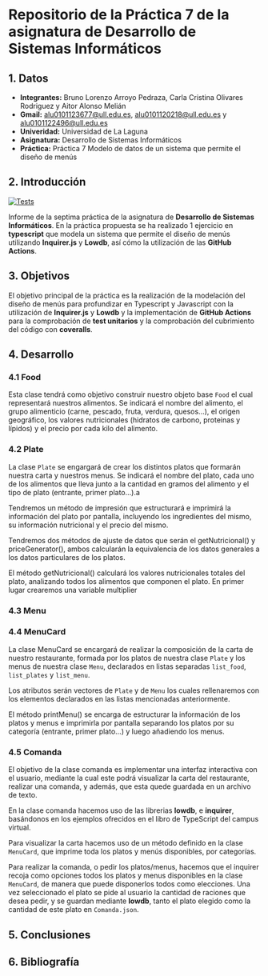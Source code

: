 # Repositorio de la Práctica 7 de la asignatura de Desarrollo de Sistemas Informáticos
## 1. Datos
  * **Integrantes:** Bruno Lorenzo Arroyo Pedraza, Carla Cristina Olivares Rodriguez y Aitor Alonso Melián
  * **Gmail:** alu0101123677@ull.edu.es, alu0101120218@ull.edu.es y alu0101122496@ull.edu.es
  * **Univeridad:** Universidad de La Laguna
  * **Asignatura:** Desarrollo de Sistemas Informáticos
  * **Práctica:** Práctica 7 Modelo de datos de un sistema que permite el diseño de menús

## 2. Introducción

[![Tests](https://github.com/ULL-ESIT-INF-DSI-2021/ull-esit-inf-dsi-20-21-prct07-menu-datamodel-grupo-g/actions/workflows/node.js.yml/badge.svg)](https://github.com/ULL-ESIT-INF-DSI-2021/ull-esit-inf-dsi-20-21-prct07-menu-datamodel-grupo-g/actions/workflows/node.js.yml)

Informe de la septima práctica de la asignatura de **Desarrollo de Sistemas Informáticos**. En la práctica propuesta se ha realizado 1 ejercicio en **typescript** que modela un sistema que permite el diseño de menús utilizando **Inquirer.js** y **Lowdb**, así cómo la utilización de las **GitHub Actions**. 

## 3. Objetivos

El objetivo principal de la práctica es la realización de la modelación del diseño de menús para profundizar en Typescript y Javascript con la utilización de **Inquirer.js** y **Lowdb** y la implementación de **GitHub Actions** para la comprobación de **test unitarios** y la comprobación del cubrimiento del código con **coveralls**.

## 4. Desarrollo


### 4.1 Food
Esta clase tendrá como objetivo construir nuestro objeto base `Food` el cual representará nuestros alimentos. Se indicará el nombre del alimento, el grupo alimenticio (carne, pescado, fruta, verdura, quesos...), el origen geográfico, los valores nutricionales (hidratos de carbono, proteinas y lípidos) y el precio por cada kilo del alimento.

### 4.2 Plate
La clase `Plate` se engargará de crear los distintos platos que formarán nuestra carta y nuestros menus. Se indicará el nombre del plato, cada uno de los alimentos que lleva junto a la cantidad en gramos del alimento y el tipo de plato (entrante, primer plato...).a

Tendremos un método de impresión que estructurará e imprimirá la información del plato por pantalla, incluyendo los ingredientes del mismo, su información nutricional y el precio del mismo. 

Tendremos dos métodos de ajuste de datos que serán el getNutricional() y priceGenerator(), ambos calcularán la equivalencia de los datos generales a los datos particulares de los platos.

El método getNutricional() calculará los valores nutricionales totales del plato, analizando todos los alimentos que componen el plato. En primer lugar crearemos una variable multiplier



### 4.3 Menu

### 4.4 MenuCard
La clase MenuCard se encargará de realizar la composición de la carta de nuestro restaurante, formada por los platos de nuestra clase `Plate` y los menus de nuestra clase `Menu`, declarados en listas separadas `list_food`, `list_plates` y `list_menu`.

Los atributos serán vectores de `Plate` y de `Menu` los cuales rellenaremos con los elementos declarados en las listas mencionadas anteriormente.

El método printMenu() se encarga de estructurar la información de los platos y menus e imprimirla por pantalla separando los platos por su categoría (entrante, primer plato...) y luego añadiendo los menus.


### 4.5 Comanda
El objetivo de la clase comanda es implementar una interfaz interactiva con el usuario, mediante la cual este podrá visualizar la carta del restaurante, realizar una comanda, y además, que esta quede guardada en un archivo de texto.

En la clase comanda hacemos uso de las librerias **lowdb**, e **inquirer**, basándonos en los ejemplos ofrecidos en el libro de TypeScript del campus virtual.

Para visualizar la carta hacemos uso de un método definido en la clase `MenuCard`, que imprime toda los platos y menús disponibles, por categorías.

Para realizar la comanda, o pedir los platos/menus, hacemos que el inquirer recoja como opciones todos los platos y menus disponibles en la clase `MenuCard`, de manera que puede disponerlos todos como elecciones. Una vez seleccionado el plato se pide al usuario la cantidad de raciones que desea pedir, y se guardan mediante **lowdb**, tanto el plato elegido como la cantidad de este plato en `Comanda.json`.

## 5. Conclusiones

## 6. Bibliografía

